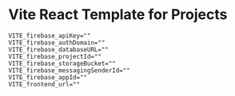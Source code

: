 # Vite React Template for Projects

```env
VITE_firebase_apiKey=""
VITE_firebase_authDomain=""
VITE_firebase_databaseURL=""
VITE_firebase_projectId=""
VITE_firebase_storageBucket=""
VITE_firebase_messagingSenderId=""
VITE_firebase_appId=""
VITE_frontend_url=""
```